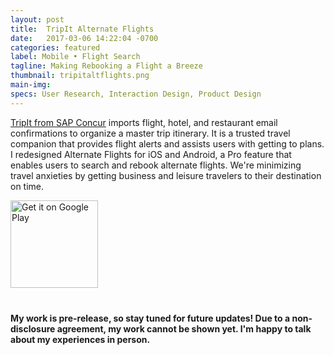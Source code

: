 ```yaml
---
layout: post
title:  TripIt Alternate Flights
date:   2017-03-06 14:22:04 -0700
categories: featured
label: Mobile • Flight Search
tagline: Making Rebooking a Flight a Breeze
thumbnail: tripitaltflights.png
main-img:
specs: User Research, Interaction Design, Product Design
---
```

<section class="project-body">
<p>
<div class="post-summary">
	<a href="http://tripit.com" target="_blank">TripIt from SAP Concur</a> imports flight, hotel, and restaurant email confirmations to organize a master trip itinerary. It is a trusted travel companion that provides flight alerts and assists users with getting to plans. I redesigned Alternate Flights for iOS and Android, a Pro feature that enables users to search and rebook alternate flights. We're minimizing travel anxieties by getting business and leisure travelers to their destination on time.
</div>
</p>
</section>

<div class="img-section row">
	<div class="col-md-6 col-xs-12">
		<a href='https://play.google.com/store/apps/details?id=com.tripit&hl=en&pcampaignid=MKT-Other-global-all-co-prtnr-py-PartBadge-Mar2515-1' target="_blank"><img style="width:140px" alt='Get it on Google Play' src='https://play.google.com/intl/en_us/badges/images/generic/en_badge_web_generic.png'></a>
	</div>
	<div class="col-md-6 col-xs-12">
		<a href="https://itunes.apple.com/us/app/tripit-travel-organizer/id311035142?mt=8" style="display:inline-block;overflow:hidden;background:url(//linkmaker.itunes.apple.com/assets/shared/badges/en-us/appstore-lrg.svg) no-repeat;width:135px;height:40px;background-size:contain;" target="_blank"></a>
	</div>
</div>
<section class="project-body">
<b>My work is pre-release, so stay tuned for future updates! Due to a non-disclosure agreement, my work cannot be shown yet. I'm happy to talk about my experiences in person.</b>
</section>